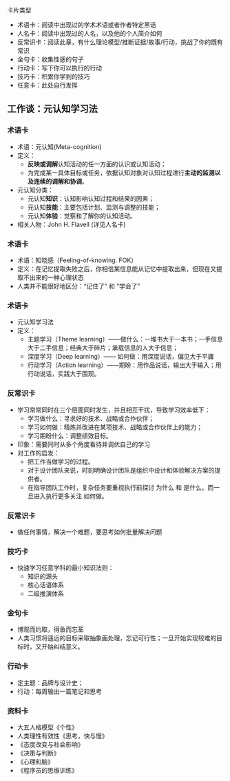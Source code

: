 
卡片类型

* 术语卡：阅读中出现过的学术术语或者作者特定黑话
* 人名卡：阅读中出现过的人名，以及他的个人简介如何
* 反常识卡：阅读此章，有什么理论模型/推断证据/故事/行动，挑战了你的既有常识
* 金句卡：收集性感的句子
* 行动卡：写下你可以执行的行动
* 技巧卡：积累你学到的技巧
* 任意卡：此处自行发挥

## 工作谈：元认知学习法
### 术语卡
* 术语：元认知(Meta-cognition)
* 定义：
	* **反映或调解**认知活动的任一方面的认识或认知活动；
	* 为完成某一具体目标或任务，依据认知对象对认知过程进行**主动的监测以及连续的调解和协调**。 
* 元认知分类：
	* 元认知**知识**：认知影响认知过程和结果的因素；
	* 元认知**技能**：主要包括计划、监测与调整的技能；
	* 元认知**体验**：觉察和了解你的认知活动。
* 相关人物：John H. Flavell (详见人名卡)

### 术语卡
* 术语：知晓感（Feeling-of-knowing. FOK）
* 定义：在记忆提取失败之后，你相信某信息能从记忆中提取出来，但现在又提取不出来的一种心理状态
* 人类并不能很好地区分：“记住了” 和 “学会了”

### 术语卡
* 元认知学习法
* 定义：
	* 主题学习（Theme learning）——做什么：一堆书大于一本书；一手信息大于二手信息；经典大于碎片；承载信息的人大于信息；
	* 深度学习（Deep learning）—— 如何做：用深度说话，偏见大于平庸
	* 行动学习（Action learning）——期盼：用作品说话，输出大于输入；用行动说话，实践大于围观。 


### 反常识卡
* 学习常常同时在三个层面同时发生，并且相互干扰，导致学习效率低下：
	* 学习做什么：寻求好的技术、战略或合作伙伴；
	* 学习如何做：精炼并改进在某项技术、战略或合作伙伴上的能力；
	* 学习期盼什么：调整绩效目标。
* 印象：需要同时从多个角度看待并调优自己的学习
* 对工作的启发：
	* 把工作当做学习的过程。
	* 对于设计团队来说，时刻明确设计团队是组织中设计和体验解决方案的提供者。
	* 在指导团队工作时，复杂任务要重视执行前探讨 为什么 和 是什么。而一旦进入执行更多关注 如何做。
	
### 反常识卡
* 做任何事情，解决一个难题，要思考如何批量解决问题

### 技巧卡
* 快速学习任意学科的最小知识法则：
	* 知识的源头
	* 核心话语体系 
	* 二级推演体系	

### 金句卡
* 博观而约取，得鱼而忘荃
* 人类习惯将遥远的目标采取抽象画处理，忘记可行性；一旦开始实现较难的目标时，又开始纠结意义。

### 行动卡
* 定主题：品牌与设计史；
* 行动：每周输出一篇笔记和思考

### 资料卡
* 大五人格模型《个性》
* 人类理性有效性《思考，快与慢》
* 《态度改变与社会影响》
* 《决策与判断》
* 《心理和脑》
* 《程序员的思维训练》